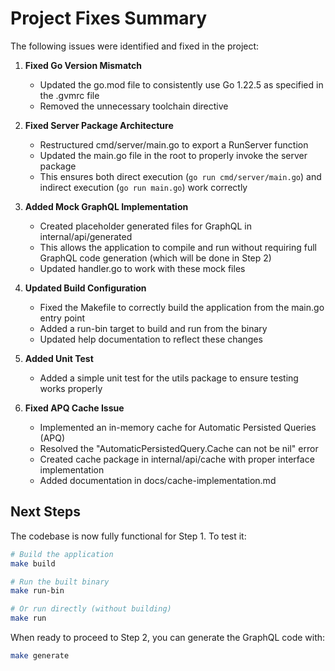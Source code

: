 # Project Fixes Summary

The following issues were identified and fixed in the project:

1. **Fixed Go Version Mismatch**
   - Updated the go.mod file to consistently use Go 1.22.5 as specified in the .gvmrc file
   - Removed the unnecessary toolchain directive

2. **Fixed Server Package Architecture**
   - Restructured cmd/server/main.go to export a RunServer function
   - Updated the main.go file in the root to properly invoke the server package
   - This ensures both direct execution (`go run cmd/server/main.go`) and indirect execution (`go run main.go`) work correctly

3. **Added Mock GraphQL Implementation**
   - Created placeholder generated files for GraphQL in internal/api/generated
   - This allows the application to compile and run without requiring full GraphQL code generation (which will be done in Step 2)
   - Updated handler.go to work with these mock files

4. **Updated Build Configuration**
   - Fixed the Makefile to correctly build the application from the main.go entry point
   - Added a run-bin target to build and run from the binary
   - Updated help documentation to reflect these changes

5. **Added Unit Test**
   - Added a simple unit test for the utils package to ensure testing works properly

6. **Fixed APQ Cache Issue**
   - Implemented an in-memory cache for Automatic Persisted Queries (APQ)
   - Resolved the "AutomaticPersistedQuery.Cache can not be nil" error
   - Created cache package in internal/api/cache with proper interface implementation
   - Added documentation in docs/cache-implementation.md

## Next Steps

The codebase is now fully functional for Step 1. To test it:

```bash
# Build the application
make build

# Run the built binary
make run-bin

# Or run directly (without building)
make run
```

When ready to proceed to Step 2, you can generate the GraphQL code with:

```bash
make generate
```

